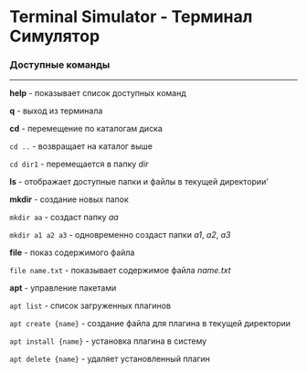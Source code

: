 # Terminal Simulator - Терминал Симулятор

### Доступные команды
---
**help** - показывает список доступных команд

**q** - выход из терминала

**cd** - перемещение по каталогам диска

`cd ..` - возвращает на каталог выше

`cd dir1` - перемещается в папку *dir*

**ls** - отображает доступные папки и файлы в текущей директории'

**mkdir** - создание новых папок

`mkdir aa` - создаст папку *aa*

`mkdir a1 a2 a3` - одновременно создаст папки *a1*, *a2*, *a3*

**file** - показ содержимого файла

`file name.txt` - показывает содержимое файла *name.txt*

**apt** - управление пакетами

`apt list` - список загруженных плагинов

`apt create {name}` - создание файла для плагина в текущей директории

`apt install {name}` - установка плагина в систему

`apt delete {name}` - удаляет установленный плагин

